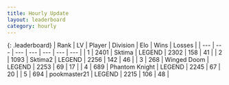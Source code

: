 ```yaml
---
title: Hourly Update
layout: leaderboard
category: hourly
---
```


{: .leaderboard}
| Rank | LV | Player | Division | Elo | Wins | Losses |
| --- | --- | --- | --- | --- | --- | --- |
| <span data-change="0">1</span> | 2401 | <span title="ID: 353063">Sktima</span> | LEGEND | <span data-change="0">2302</span> | <span data-change="0">158</span> | <span data-change="0">41</span> |
| <span data-change="0">2</span> | 1093 | <span title="ID: 402846">Sktima2</span> | LEGEND | <span data-change="0">2256</span> | <span data-change="0">142</span> | <span data-change="0">46</span> |
| <span data-change="0">3</span> | 268 | <span title="ID: 744396">Winged Doom</span> | LEGEND | <span data-change="4">2253</span> | <span data-change="1">69</span> | <span data-change="0">17</span> |
| <span data-change="0">4</span> | 689 | <span title="ID: 742939">Phantom Knight</span> | LEGEND | <span data-change="0">2245</span> | <span data-change="0">67</span> | <span data-change="0">20</span> |
| <span data-change="2">5</span> | 694 | <span title="ID: 652474">pookmaster21</span> | LEGEND | <span data-change="12">2215</span> | <span data-change="2">106</span> | <span data-change="0">48</span> |